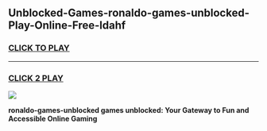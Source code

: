 
## Unblocked-Games-ronaldo-games-unblocked-Play-Online-Free-ldahf
<h3>
<a href="https://premium76.site?title=ronaldo-games-unblocked&ref=26A">CLICK TO PLAY</a></h3>
<hr>

<h3>
<a href="https://premium76.site?title=ronaldo-games-unblocked&ref=26A">CLICK 2 PLAY</a>
  
</h3>

<a href="https://premium76.site?title=ronaldo-games-unblocked&ref=26A"><img src="https://clearcache.store/games.png"></a>


**ronaldo-games-unblocked games unblocked: Your Gateway to Fun and Accessible Online Gaming**
